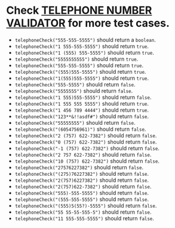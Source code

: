 # Check [TELEPHONE NUMBER VALIDATOR](https://github.com/codewithmide/JavaScript-Algorithms-and-Data-Structures-Projects/blob/master/Telephone_Number_Validator/Telephone_Number_Validator.md) for more test cases.

- `telephoneCheck("555-555-5555")` should return a `boolean`.
- `telephoneCheck("1 555-555-5555")` should return `true`.
- `telephoneCheck("1 (555) 555-5555")` should return `true`.
- `telephoneCheck("5555555555")` should return `true`.
- `telephoneCheck("555-555-5555")` should return `true`.
- `telephoneCheck("(555)555-5555")` should return `true`.
- `telephoneCheck("1(555)555-5555")` should return `true`.
- `telephoneCheck("555-5555")` should return `false`.
- `telephoneCheck("5555555")` should return `false`.
- `telephoneCheck("1 555)555-5555")` should return `false`.
- `telephoneCheck("1 555 555 5555")` should return `true`.
- `telephoneCheck("1 456 789 4444")` should return `true`.
- `telephoneCheck("123**&!!asdf#")` should return `false`.
- `telephoneCheck("55555555")` should return `false`.
- `telephoneCheck("(6054756961)")` should return `false`.
- `telephoneCheck("2 (757) 622-7382")` should return `false`.
- `telephoneCheck("0 (757) 622-7382")` should return `false`.
- `telephoneCheck("-1 (757) 622-7382")` should return `false`.
- `telephoneCheck("2 757 622-7382")` should return `false`.
- `telephoneCheck("10 (757) 622-7382")` should return `false`.
- `telephoneCheck("27576227382")` should return `false`.
- `telephoneCheck("(275)76227382")` should return `false`.
- `telephoneCheck("2(757)6227382")` should return `false`.
- `telephoneCheck("2(757)622-7382")` should return `false`.
- `telephoneCheck("555)-555-5555")` should return `false`.
- `telephoneCheck("(555-555-5555")` should return `false`.
- `telephoneCheck("(555)5(55?)-5555")` should return `false`.
- `telephoneCheck("55 55-55-555-5")` should return `false`.
- `telephoneCheck("11 555-555-5555")` should return `false`.
